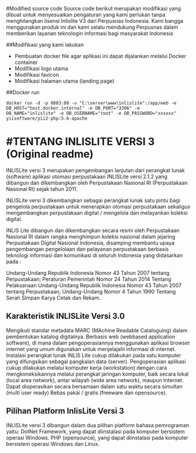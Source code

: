 #Modified source code
Source code berikut merupakan modifikasi yang dibuat untuk menyesuaikan pengaturan yang kami perlukan tanpa menghilangkan lisensi Inlislite V3 dari Perpusnas Indonesia. Kami bangga menggunakan produk ini dan kami selalu mendukung Perpusnas dalam memberikan layanan teknologin informasi bagi masyarakat Indonesia

##Modifikasi yang kami lakukan
* Pembuatan docker file agar aplikasi ini dapat dijalankan melalui Docker container
* Modifikasi logo utama
* Modifikasi favicon
* Modifikasi halaman utama (landing page)

##Docker run
```shell
docker run -d -p 8083:80 -v "C:\server\www\inlislite":/app/web -e DB_HOST="host.docker.internal" -e DB_PORT="3306" -e DB_NAME="inlislite" -e DB_USERNAME="root" -e DB_PASSWORD="xxxxxx"  yiisoftware/yii2-php:5.6-apache
```

#TENTANG INLISLITE VERSI 3 (Original readme)
==================================

INLISLite versi 3 merupakan pengembangan lanjutan dari perangkat lunak (software) aplikasi otomasi perpustakaan INLISLite versi 2.1.2 yang dibangun dan dikembangkan oleh Perpustakaan Nasional RI (Perpustakaan Nasional RI) sejak tahun 2011.

INLISLite versi 3 dikembangkan sebagai perangkat lunak satu pintu bagi pengelola perpustakaan untuk menerapkan otomasi perpustakaan sekaligus mengembangkan perpustakaan digital / mengelola dan melayankan koleksi digital.

INLIS Lite dibangun dan dikembangkan secara resmi oleh Perpustakaan Nasional RI dalam rangka menghimpun koleksi nasional dalam jejaring Perpustakaan Digital Nasional Indonesia, disamping membantu upaya pengembangan pengelolaan dan pelayanan perpustakaan berbasis teknologi informasi dan komunikasi di seluruh Indonesia yang didasarkan pada :

Undang-Undang Republik Indonesia Nomor 43 Tahun 2007 tentang Perpustakaan;
Peraturan Pemerintah Nomor 24 Tahun 2014 Tentang Pelaksanaan Undang-Undang Republik Indonesia Nomor 43 Tahun 2007 tentang Perpustakaan;
Undang-Undang Nomor 4 Tahun 1990 Tentang Serah Simpan Karya Cetak dan Rekam.

## Karakteristik INLISLite Versi 3.0
Mengikuti standar metadata MARC (MAchine Readable Cataloguing) dalam pembentukan katalog digitalnya.
Berbasis web (webbased application software), di mana dalam pengoperasiannya menggunakan aplikasi browser internet yang umum digunakan untuk menjelajahi informasi di internet.
Instalasi perangkat lunak INLIS Lite cukup dilakukan pada satu komputer yang difungsikan sebagai pangkalan data (server). Pengoperasian aplikasi cukup dilakukan melalui komputer kerja (workstation) dengan cara mengkoneksikannya melalui perangkat jaringan komputer, baik secara lokal (local area network), antar wilayah (wide area network), maupun Internet.
Dapat dioperasikan secara bersamaan dalam satu waktu secara simultan (multi user ready)
Bebas pakai / gratis (freeware dan opensource).

## Pilihan Platform InlisLite Versi 3
INLISLite versi 3 dibangun dalam dua pilihan platform bahasa pemrograman yaitu:
DotNet Framework, yang dapat diinstalasi pada komputer bersistem operasi Windows.
PHP (opensource), yang dapat diinstalasi pada komputer bersistem operasi Windows dan Linux.

